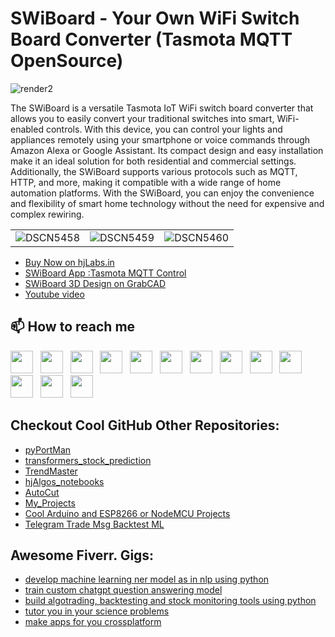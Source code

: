 # SWiBoard - Your Own WiFi Switch Board Converter (Tasmota MQTT OpenSource)

![render2](https://user-images.githubusercontent.com/12392345/212084006-58e4749c-b8f1-4e92-85c4-db35b7635f14.png)

The SWiBoard is a versatile Tasmota IoT WiFi switch board converter that allows you to easily convert your traditional switches into smart, WiFi-enabled controls. With this device, you can control your lights and appliances remotely using your smartphone or voice commands through Amazon Alexa or Google Assistant. Its compact design and easy installation make it an ideal solution for both residential and commercial settings. Additionally, the SWiBoard supports various protocols such as MQTT, HTTP, and more, making it compatible with a wide range of home automation platforms. With the SWiBoard, you can enjoy the convenience and flexibility of smart home technology without the need for expensive and complex rewiring.

|   |   |   |
|:-:|:-:|:-:|
| ![DSCN5458](https://user-images.githubusercontent.com/12392345/212082238-80708b31-6ea2-439a-a900-25f019afe34f.JPG) | ![DSCN5459](https://user-images.githubusercontent.com/12392345/212082254-61e86de6-58cc-4b9e-8ee2-f838745da9bf.JPG) | ![DSCN5460](https://user-images.githubusercontent.com/12392345/212082170-23f85676-a1e3-42bf-aff4-f577c86aee0e.JPG) |

- [Buy Now on hjLabs.in](https://hjlabs.in/product/swiboard-wifi-switch-board-iot-device/)
- [SWiBoard App :Tasmota MQTT Control](https://play.google.com/store/apps/details?id=in.hjlabs.swiboard)
- [SWiBoard 3D Design on GrabCAD](https://grabcad.com/library/swiboard-tasmota-iot-wifi-switch-board-converter-1)
- [Youtube video](https://youtu.be/BrakSGmQZB8)

## 📫 How to reach me
[<img height="36" src="https://cdn.simpleicons.org/WhatsApp"/>](https://wa.me/917016525813) &nbsp;
[<img height="36" src="https://cdn.simpleicons.org/telegram"/>](https://t.me/hjlabs) &nbsp;
[<img height="36" src="https://cdn.simpleicons.org/Gmail"/>](mailto:hemangjoshi37a@gmail.com) &nbsp;
[<img height="36" src="https://cdn.simpleicons.org/LinkedIn"/>](https://www.linkedin.com/in/hemang-joshi-046746aa) &nbsp;
[<img height="36" src="https://cdn.simpleicons.org/facebook"/>](https://www.facebook.com/hemangjoshi37) &nbsp;
[<img height="36" src="https://cdn.simpleicons.org/Twitter"/>](https://twitter.com/HemangJ81509525) &nbsp;
[<img height="36" src="https://cdn.simpleicons.org/tumblr"/>](https://www.tumblr.com/blog/hemangjoshi37a-blog) &nbsp;
[<img height="36" src="https://cdn.simpleicons.org/StackOverflow"/>](https://stackoverflow.com/users/8090050/hemang-joshi) &nbsp;
[<img height="36" src="https://cdn.simpleicons.org/Instagram"/>](https://www.instagram.com/hemangjoshi37) &nbsp;
[<img height="36" src="https://cdn.simpleicons.org/Pinterest"/>](https://in.pinterest.com/hemangjoshi37a) &nbsp;
[<img height="36" src="https://cdn.simpleicons.org/Blogger"/>](http://hemangjoshi.blogspot.com) &nbsp;
[<img height="36" src="https://cdn.simpleicons.org/similarweb"/>](https://hjlabs.in/) &nbsp;
[<img height="36" src="https://cdn.simpleicons.org/gitlab"/>](https://gitlab.com/hemangjoshi37a) &nbsp;
 
## Checkout Cool GitHub Other Repositories:
- [pyPortMan](https://github.com/hemangjoshi37a/pyPortMan)
- [transformers_stock_prediction](https://github.com/hemangjoshi37a/transformers_stock_prediction)
- [TrendMaster](https://github.com/hemangjoshi37a/TrendMaster)
- [hjAlgos_notebooks](https://github.com/hemangjoshi37a/hjAlgos_notebooks)
- [AutoCut](https://github.com/hemangjoshi37a/AutoCut)
- [My_Projects](https://github.com/hemangjoshi37a/My_Projects)
- [Cool Arduino and ESP8266 or NodeMCU Projects](https://github.com/hemangjoshi37a/my_Arduino)
- [Telegram Trade Msg Backtest ML](https://github.com/hemangjoshi37a/TelegramTradeMsgBacktestML)

## Awesome Fiverr. Gigs:
- [develop machine learning ner model as in nlp using python](https://www.fiverr.com/share/9YNabx)
- [train custom chatgpt question answering model](https://www.fiverr.com/share/rwx6r7)
- [build algotrading, backtesting and stock monitoring tools using python](https://www.fiverr.com/share/A7Y14q)
- [tutor you in your science problems](https://www.fiverr.com/share/zPzmlz)
- [make apps for you crossplatform	](https://www.fiverr.com/share/BGw12l)

